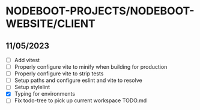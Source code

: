 # NODEBOOT-PROJECTS/NODEBOOT-WEBSITE/CLIENT

## 11/05/2023

- [ ] Add vitest
- [ ] Properly configure vite to minify when building for production
- [ ] Properly configure vite to strip tests
- [ ] Setup paths and configure eslint and vite to resolve
- [ ] Setup stylelint
- [x] Typing for environments
- [ ] Fix todo-tree to pick up current workspace TODO.md
